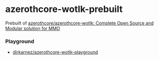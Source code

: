 azerothcore-wotlk-prebuilt
==========================
Prebuilt of [azerothcore/azerothcore-wotlk: Complete Open Source and Modular solution for MMO](https://github.com/azerothcore/azerothcore-wotlk)

### Playground
- [dirkarnez/azerothcore-wotlk-playground](https://github.com/dirkarnez/azerothcore-wotlk-playground)